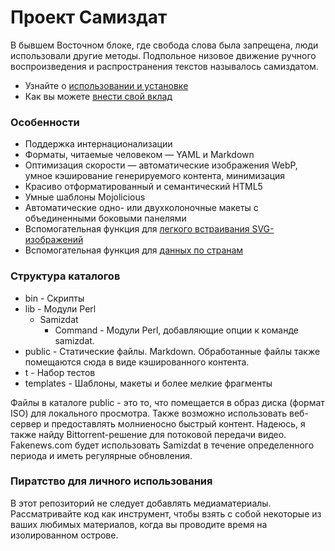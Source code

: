 # Проект Самиздат

В бывшем Восточном блоке, где свобода слова была запрещена, люди использовали другие методы. Подпольное низовое движение ручного воспроизведения и распространения текстов называлось самиздатом.

* Узнайте о [использовании и установке](installation/)
* Как вы можете [внести свой вклад](../contribute/)

### Особенности

* Поддержка интернационализации
* Форматы, читаемые человеком &mdash; YAML и Markdown
* Оптимизация скорости &mdash; автоматические изображения WebP, умное кэширование генерируемого контента, минимизация
* Красиво отформатированный и семантический HTML5
* Умные шаблоны Mojolicious
* Автоматические одно- или двухколоночные макеты с объединенными боковыми панелями
* Вспомогательная функция для [легкого встраивания SVG-изображений](./icons/)
* Вспомогательная функция для [данных по странам](../../country/)

### Структура каталогов

* bin - Скрипты
* lib - Модули Perl
  * Samizdat
    * Command - Модули Perl, добавляющие опции к команде samizdat.
* public - Статические файлы. Markdown. Обработанные файлы также помещаются сюда в виде кэшированного контента.
* t - Набор тестов
* templates - Шаблоны, макеты и более мелкие фрагменты

Файлы в каталоге public - это то, что помещается в образ диска (формат ISO) для локального просмотра. 
Также возможно использовать веб-сервер и предоставлять молниеносно быстрый контент. Надеюсь, я также найду 
Bittorrent-решение для потоковой передачи видео. Fakenews.com будет использовать Samizdat в течение определенного 
периода и иметь регулярные обновления.

### Пиратство для личного использования

В этот репозиторий не следует добавлять медиаматериалы. Рассматривайте код как инструмент, чтобы взять с собой некоторые 
из ваших любимых материалов, когда вы проводите время на изолированном острове.